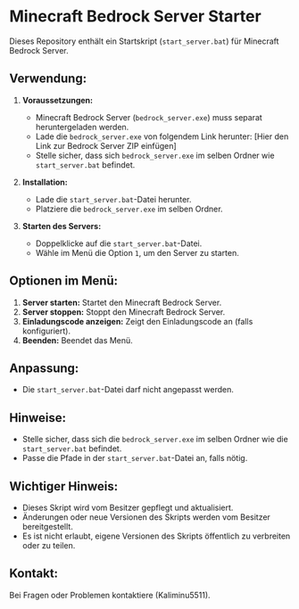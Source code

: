 # Minecraft Bedrock Server Starter

Dieses Repository enthält ein Startskript (`start_server.bat`) für Minecraft Bedrock Server.

## Verwendung:

1. **Voraussetzungen:**
   - Minecraft Bedrock Server (`bedrock_server.exe`) muss separat heruntergeladen werden.
   - Lade die `bedrock_server.exe` von folgendem Link herunter: [Hier den Link zur Bedrock Server ZIP einfügen]
   - Stelle sicher, dass sich `bedrock_server.exe` im selben Ordner wie `start_server.bat` befindet.

2. **Installation:**
   - Lade die `start_server.bat`-Datei herunter.
   - Platziere die `bedrock_server.exe` im selben Ordner.

3. **Starten des Servers:**
   - Doppelklicke auf die `start_server.bat`-Datei.
   - Wähle im Menü die Option `1`, um den Server zu starten.

## Optionen im Menü:

1. **Server starten:** Startet den Minecraft Bedrock Server.
2. **Server stoppen:** Stoppt den Minecraft Bedrock Server.
3. **Einladungscode anzeigen:** Zeigt den Einladungscode an (falls konfiguriert).
4. **Beenden:** Beendet das Menü.

## Anpassung:

- Die `start_server.bat`-Datei darf nicht angepasst werden.

## Hinweise:

- Stelle sicher, dass sich die `bedrock_server.exe` im selben Ordner wie die `start_server.bat` befindet.
- Passe die Pfade in der `start_server.bat`-Datei an, falls nötig.

## Wichtiger Hinweis:

- Dieses Skript wird vom Besitzer gepflegt und aktualisiert.
- Änderungen oder neue Versionen des Skripts werden vom Besitzer bereitgestellt.
- Es ist nicht erlaubt, eigene Versionen des Skripts öffentlich zu verbreiten oder zu teilen.

## Kontakt:

Bei Fragen oder Problemen kontaktiere (Kaliminu5511).
